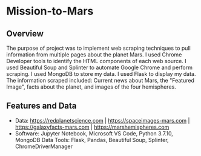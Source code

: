 # Mission-to-Mars
## Overview
The purpose of project was to implement web scraping techniques to pull information from multiple pages about the planet Mars. I used Chrome Developer tools to identify the HTML components of each web source. I used Beautiful Soup and Splinter to automate Google Chrome and perform scraping. I used MongoDB to store my data. I used Flask to display my data. The information scraped included: Current news about Mars, the "Featured Image", facts about the planet, and images of the four hemispheres.
## Features and Data
 - Data: https://redplanetscience.com | https://spaceimages-mars.com | https://galaxyfacts-mars.com | https://marshemispheres.com
 - Software: Jupyter Notebook, Microsoft VS Code, Python 3.7.10, MongoDB
 Data Tools: Flask, Pandas, Beautiful Soup, Splinter, ChromeDriverManager
